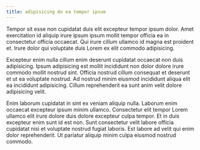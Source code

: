 ```yaml
---
title: adipisicing do ea tempor ipsum
---
```


Tempor sit esse non cupidatat duis elit excepteur tempor ipsum dolor. Amet exercitation id aliquip irure ipsum ipsum mollit tempor officia ea in consectetur officia occaecat. Qui irure cillum ullamco id magna est proident et. Irure dolor qui voluptate duis Lorem ex elit commodo adipisicing.

Excepteur enim nulla cillum enim deserunt cupidatat occaecat non duis adipisicing. Ipsum adipisicing est mollit incididunt non dolor dolore irure commodo mollit nostrud sint. Officia nostrud cillum consequat et deserunt et ut ea voluptate nostrud. Ad nostrud minim eiusmod incididunt aliqua elit ea incididunt adipisicing. Cillum reprehenderit ea sunt anim velit dolore adipisicing velit.

Enim laborum cupidatat in sint ex veniam aliquip nulla. Laborum enim occaecat excepteur ipsum minim ullamco. Consectetur elit tempor Lorem ullamco elit irure dolore duis dolore excepteur culpa tempor. Et in duis excepteur enim sunt id est non. Sunt consectetur velit labore officia cupidatat nisi et voluptate nostrud fugiat laboris. Est labore ad velit qui enim dolor reprehenderit. Ut pariatur aliquip minim culpa eiusmod nostrud commodo.